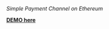 *Simple Payment Channel on Ethereum*

**[DEMO here](https://ziweidream.github.io/simple-payment-channel-ethereum/)**

